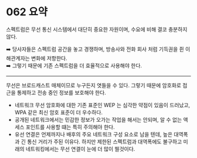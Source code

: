 # 062 요약

스펙트럼은 무선 통신 시스템에서 대단히 중요한 자원이며, 수요에 비해 결코 충분하지 않다. 

➡️ 당사자들은 스펙트럼 공간을 놓고 경쟁하며, 방송사와 전화 회사 처럼 기득권을 쥔 이해관계자는 변화에 저항한다. <br>
➡️ 그렇기 때문에 기존 스펙트럼을 더 효율적으로 사용해야 한다. 

<hr>

무선은 브로드캐스트 매체이므로 누구든지 엿들을 수 있다. 
그렇기 때문에 암호화로 접근을 통제하고 전송 중인 정보를 보호해야 한다. 

- 네트워크 무선 암호화에 대한 기존 표준인 WEP 는 심각한 약점이 있음이 드러났고, WPA 같은 최신 암호 표준이 더 우수하다. 
- 공개된 네트워크에서는 민감한 정보가 오가는 작업을 해서는 안되며, 알 수 없는 액세스 포인트를 사용할 떄는 특히 주의해야 한다.
- 유선 연결은 언제까지나 배후의 주요 네트워크 구성 요소로 남을 텐데, 높은 대역폭과 긴 통신 거리가 주된 이유다. 하지만 제한된 스펙트럼과 대역폭에도 불구하고 미래의 네트워킹에서는 무선 연결이 눈에 더 많이 띌것이다. 